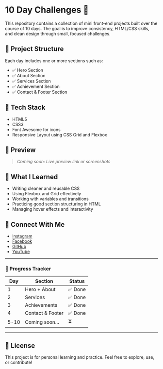 # 10 Day Challenges 💪

This repository contains a collection of mini front-end projects built over the course of 10 days. The goal is to improve consistency, HTML/CSS skills, and clean design through small, focused challenges.

## 📁 Project Structure

Each day includes one or more sections such as:

- ✅ Hero Section  
- ✅ About Section  
- ✅ Services Section  
- ✅ Achievement Section  
- ✅ Contact & Footer Section  

## 🚀 Tech Stack

- HTML5  
- CSS3  
- Font Awesome for icons  
- Responsive Layout using CSS Grid and Flexbox  

## 📸 Preview

> *Coming soon: Live preview link or screenshots*

## 🧠 What I Learned

- Writing cleaner and reusable CSS  
- Using Flexbox and Grid effectively  
- Working with variables and transitions  
- Practicing good section structuring in HTML  
- Managing hover effects and interactivity  

## 🔗 Connect With Me

- [Instagram](https://instagram.com/)
- [Facebook](https://facebook.com/)
- [GitHub](https://github.com/YOUR_USERNAME)
- [YouTube](https://youtube.com/)

---

### 📅 Progress Tracker

| Day | Section          | Status  |
|-----|------------------|---------|
| 1   | Hero + About     | ✅ Done |
| 2   | Services         | ✅ Done |
| 3   | Achievements     | ✅ Done |
| 4   | Contact & Footer | ✅ Done |
| 5-10| Coming soon...   | ⏳      |

---

## 📌 License

This project is for personal learning and practice. Feel free to explore, use, or contribute!

